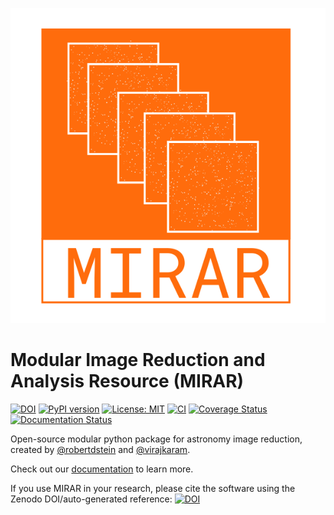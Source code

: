 
![alt text](docs/source/MIRAR_logo.png?raw=true)

# Modular Image Reduction and Analysis Resource (MIRAR)

[![DOI](https://zenodo.org/badge/DOI/10.5281/zenodo.10888436.svg)](https://doi.org/10.5281/zenodo.10888436)
[![PyPI version](https://badge.fury.io/py/mirar.svg)](https://badge.fury.io/py/mirar)
[![License: MIT](https://img.shields.io/badge/License-MIT-yellow.svg)](https://opensource.org/licenses/MIT)
[![CI](https://github.com/winter-telescope/mirar/actions/workflows/continuous_integration.yml/badge.svg)](https://github.com/winter-telescope/mirar/actions/workflows/continuous_integration.yml)
[![Coverage Status](https://coveralls.io/repos/github/winter-telescope/mirar/badge.svg?branch=main)](https://coveralls.io/github/winter-telescope/mirar?branch=main)
[![Documentation Status](https://readthedocs.org/projects/mirar/badge/?version=latest)](https://mirar.readthedocs.io/en/latest/?badge=latest)

Open-source modular python package for astronomy image reduction, created by [@robertdstein](https://github.com/robertdstein) and [@virajkaram](https://github.com/virajkaram).

Check out our [documentation](https://mirar.readthedocs.io/en/latest/?badge=latest) to learn more.

If you use MIRAR in your research, please cite the software using the Zenodo DOI/auto-generated reference: [![DOI](https://zenodo.org/badge/DOI/10.5281/zenodo.10888436.svg)](https://doi.org/10.5281/zenodo.10888436)

